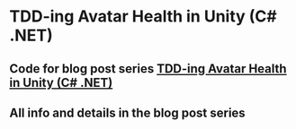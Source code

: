 # TDD-ing Avatar Health in Unity (C# .NET)

## Code for blog post series [TDD-ing Avatar Health in Unity (C# .NET)](https://www.egill.rocks/blog/tdd-health/part1)

## All info and details in the blog post series